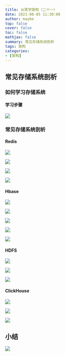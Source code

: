 ```yaml
---
title: 从零学架构（二十一）
date: 2021-08-05 11:30:00
author: maybe
top: false
cover: false
toc: false
mathjax: false
summary: 常见存储系统剖析
tags: 架构
categories:
- [架构]
---
```

## 常见存储系统剖析

### 如何学习存储系统

#### 学习步骤

![](/medias/assets/architecture/20210806111832.png)

### 常见存储系统剖析

#### Redis

![](/medias/assets/architecture/20210806112308.png)

![](/medias/assets/architecture/20210806112439.png)

![](/medias/assets/architecture/20210806112608.png)

![](/medias/assets/architecture/20210806112734.png)

#### Hbase

![](/medias/assets/architecture/20210806113003.png)

![](/medias/assets/architecture/20210806113037.png)

![](/medias/assets/architecture/20210806113111.png)

![](/medias/assets/architecture/20210806113248.png)

![](/medias/assets/architecture/20210806113338.png)

#### HDFS

![](/medias/assets/architecture/20210806113508.png)

![](/medias/assets/architecture/20210806113550.png)

![](/medias/assets/architecture/20210806113630.png)

#### ClickHouse

![](/medias/assets/architecture/20210806113803.png)

![](/medias/assets/architecture/20210806113843.png)

![](/medias/assets/architecture/20210806113927.png)

## 小结

![](/medias/assets/architecture/常见存储系统剖析.png)
